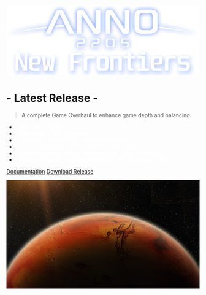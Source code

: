 ![logo](_media/2205_newfrontiers_logo.png)

# - Latest Release -

> <span style='color: var(--theme-color);'>A complete Game Overhaul to enhance game depth and balancing.</span>


- <span style='color: white;'>&#x2022; New Mars Sector</span>
- <span style='color: white;'>&#x2022; New Arctic Tier 3 population</span>
- <span style='color: white;'>&#x2022; Complete overhaul of all production chains</span>
- <span style='color: white;'>&#x2022; 9 new goods and several existing ones reworked</span>
- <span style='color: white;'>&#x2022; Enhanced game depth, complexity and region interaction</span>
- <span style='color: white;'>&#x2022; Intense Rework of the Orbital Station and Technology Nexus</span>

[Documentation](/en/Anno2205/Anno2205NewFrontiers.md)
[Download Release]()

<!-- background image -->

![](_media/bg.png)